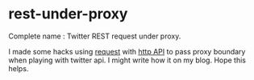 # rest-under-proxy
Complete name : Twitter REST request under proxy. 

I made some hacks using [request](https://www.npmjs.com/package/request) with [http API](https://nodejs.org/api/http.html) to pass proxy boundary when playing with twitter api.
I might write how it on my blog. Hope this helps.